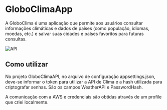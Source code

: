 # GloboClimaApp
A GloboClima é uma aplicação que permite aos usuários consultar informações climáticas e
dados de países (como população, idiomas, moedas, etc.) e salvar suas cidades e países
favoritos para futuras consultas.

![API](https://github.com/user-attachments/assets/3ec077d3-def2-425d-b56c-3eadad8fedbb)


## Como utilizar
No projeto GloboClimaAPI, no arquivo de configuração appsettings.json, deve-se informar o token para utilizar a API de Clima e a hash utilizada para criptografar senhas. São os campos WeatherAPI e PasswordHash.

A comunicação com  a AWS e credenciais são obtidas através de um profile que criei localmente.
